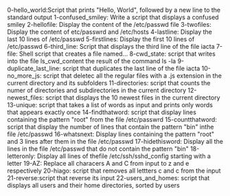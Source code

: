 0-hello_world:Script that prints "Hello, World", followed by a new line to the standard output
1-confused_smiley: Write a script that displays a confused smiley
2-hellofile: Display the content of the /etc/passwd file
3-twofiles: Display the content of etc/passwrd and /etc/hosts
4-lastline: Display the last 10 lines of /etc/passwd
5-firstlines: Display the first 10 lines of /etc/passwd
6-third_line: Script that displays the third line of the file iacta
7-file: Shell script that creates a file named...
8-cwd_state: script that writes into the file ls_cwd_content the result of the command ls -la
9-duplicate_last_line: script that duplicates the last line of the file iacta
10-no_more_js: script that deletec all the regular files with a .js extension in the current directory and its subfolders
11-directories: script that counts the numer of directories and subdirectories in the current directory
12-newest_files: script that displays the 10 newest files in the current directory
13-unique: script that takes a list of words as input and prints only words that appears exactly once
14-findthatword: script that display lines containing the pattern "root" from the file /etc/passwrd
15-countthatword: script that display the number of lines that contain the pattern "bin" inthe file /etc/passwd
16-whatsnext: Display lines containing the pattern "root" and 3 lines after them in the file /etc/passwd
17-hidethisword: Display all the lines in the file /etc/passwd that do not contain the pattern "bin"
18-letteronly: Display all lines of thefile /etc/ssh/sshd_config starting with a letter
19-AZ: Replace all characers A and C from input to z and e respectively
20-hiago: script that removes all lettters c and c from the input
21-reverse:script that reverse its input
22-users_and_homes: script that displays all users and their home directories, sorted by users
